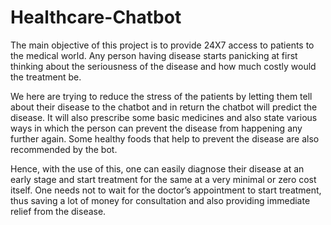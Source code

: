 # Healthcare-Chatbot

The main objective of this project is to provide 24X7 access to patients to the medical world. Any person having disease starts panicking at first thinking about the seriousness of the disease and how much costly would the treatment be.

We here are trying to reduce the stress of the patients by letting them tell about their disease to the chatbot and in return the chatbot will predict the disease. It will also prescribe some basic medicines and also state various ways in which the person can prevent the disease from happening any further again. Some healthy foods that help to prevent the disease are also recommended by the bot.

Hence, with the use of this, one can easily diagnose their disease at an early stage and start treatment for the same at a very minimal or zero cost itself. One needs not to wait for the doctor’s appointment to start treatment, thus saving a lot of money for consultation and also providing immediate relief from the disease.
